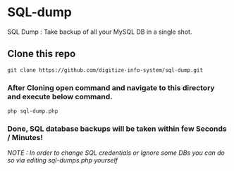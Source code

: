 # SQL-dump
SQL Dump : Take backup of all your MySQL DB in a single shot.

## Clone this repo
`git clone https://github.com/digitize-info-system/sql-dump.git`

### After Cloning open command and navigate to this directory and execute below command.
`php sql-dump.php`

### Done, SQL database backups will be taken within few Seconds / Minutes!

*NOTE : In order to change SQL credentials or Ignore some DBs you can do so via editing sql-dumps.php yourself*

